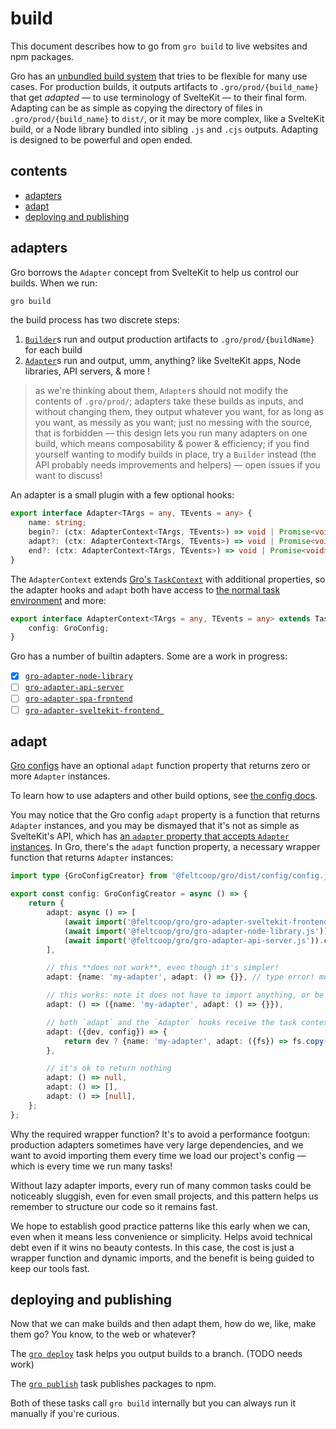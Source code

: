 # build

This document describes how to go from `gro build` to live websites and npm packages.

Gro has an [unbundled build system](unbundled.md)
that tries to be flexible for many use cases.
For production builds, it outputs artifacts to `.gro/prod/{build_name}`
that get _adapted_ — to use terminology of SvelteKit — to their final form.
Adapting can be as simple as copying
the directory of files in `.gro/prod/{build_name}` to `dist/`,
or it may be more complex, like a SvelteKit build,
or a Node library bundled into sibling `.js` and `.cjs` outputs.
Adapting is designed to be powerful and open ended.

## contents

- [adapters](#adapters)
- [adapt](#adapt)
- [deploying and publishing](#deploying-and-publishing)

## adapters

Gro borrows the `Adapter` concept from SvelteKit to help us control our builds.
When we run:

```bash
gro build
```

the build process has two discrete steps:

1. [`Builder`](../build/builder.ts)s run and output production artifacts to `.gro/prod/{buildName}` for each build
2. [`Adapter`](../adapt/adapter.ts)s run and output, umm, anything?
   like SvelteKit apps, Node libraries, API servers, & more !

> as we're thinking about them, `Adapter`s should not modify the contents of `.gro/prod/`;
> adapters take these builds as inputs, and without changing them,
> they output whatever you want, for as long as you want, as messily as you want;
> just no messing with the source, that is forbidden —
> this design lets you run many adapters on one build,
> which means composability & power & efficiency;
> if you find yourself wanting to modify builds in place, try a `Builder` instead
> (the API probably needs improvements and helpers) — open issues if you want to discuss!

An adapter is a small plugin with a few optional hooks:

```ts
export interface Adapter<TArgs = any, TEvents = any> {
	name: string;
	begin?: (ctx: AdapterContext<TArgs, TEvents>) => void | Promise<void>;
	adapt?: (ctx: AdapterContext<TArgs, TEvents>) => void | Promise<void>;
	end?: (ctx: AdapterContext<TArgs, TEvents>) => void | Promise<void>;
}
```

The `AdapterContext` extends
[Gro's `TaskContext`](../task/README.md#user-content-types-task-and-taskcontext)
with additional properties,
so the adapter hooks and `adapt` both have access to
[the normal task environment](../task/README.md) and more:

```ts
export interface AdapterContext<TArgs = any, TEvents = any> extends TaskContext<TArgs, TEvents> {
	config: GroConfig;
}
```

Gro has a number of builtin adapters. Some are a work in progress:

- [x] [`gro-adapter-node-library`](../adapt/gro-adapter-node-library.ts)
- [ ] [`gro-adapter-api-server`](../adapt/gro-adapter-api-server.ts)
- [ ] [`gro-adapter-spa-frontend`](../adapt/gro-adapter-spa-frontend.ts)
- [ ] [`gro-adapter-sveltekit-frontend `](../adapt/gro-adapter-sveltekit-frontend.ts)

## adapt

[Gro configs](config.md) have an optional `adapt` function property
that returns zero or more `Adapter` instances.

To learn how to use adapters and other build options, see [the config docs](config.md).

You may notice that the Gro config `adapt` property is a function that returns `Adapter` instances,
and you may be dismayed that it's not as simple as SvelteKit's API, which has
[an `adapter` property that accepts `Adapter` instances](https://kit.svelte.dev/docs#adapters).
In Gro, there's the `adapt` function property,
a necessary wrapper function that returns `Adapter` instances:

```ts
import type {GroConfigCreator} from '@feltcoop/gro/dist/config/config.js';

export const config: GroConfigCreator = async () => {
	return {
		adapt: async () => [
			(await import('@feltcoop/gro/gro-adapter-sveltekit-frontend.js')).createAdapter(),
			(await import('@feltcoop/gro/gro-adapter-node-library.js')).createAdapter(),
			(await import('@feltcoop/gro/gro-adapter-api-server.js')).createAdapter(),
		],

		// this **does not work**, even though it's simpler!
		adapt: {name: 'my-adapter', adapt: () => {}}, // type error! must be a function or undefined

		// this works: note it does not have to import anything, or be async:
		adapt: () => ({name: 'my-adapter', adapt: () => {}}),

		// both `adapt` and the `Adapter` hooks receive the task context extended with the config:
		adapt: ({dev, config}) => {
			return dev ? {name: 'my-adapter', adapt: ({fs}) => fs.copy(/**/)} : toProdAdapters(config);
		},

		// it's ok to return nothing
		adapt: () => null,
		adapt: () => [],
		adapt: () => [null],
	};
};
```

Why the required wrapper function?
It's to avoid a performance footgun:
production adapters sometimes have very large dependencies,
and we want to avoid importing them every time we load our project's config —
which is every time we run many tasks!

Without lazy adapter imports, every run of many common tasks could be noticeably sluggish,
even for even small projects,
and this pattern helps us remember to structure our code so it remains fast.

We hope to establish good practice patterns like this early when we can,
even when it means less convenience or simplicity.
Helps avoid technical debt even if it wins no beauty contests.
In this case, the cost is just a wrapper function and dynamic imports,
and the benefit is being guided to keep our tools fast.

## deploying and publishing

Now that we can make builds and then adapt them, how do we, like, make them go?
You know, to the web or whatever?

The [`gro deploy`](deploy.md) task helps you output builds to a branch. (TODO needs work)

The [`gro publish`](publish.md) task publishes packages to npm.

Both of these tasks call `gro build` internally
but you can always run it manually if you're curious.
